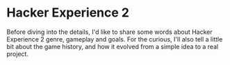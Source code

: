 # Hacker Experience 2

Before diving into the details, I'd like to share some words about Hacker Experience 2 genre, gameplay and goals. For the curious, I'll also tell a little bit about the game history, and how it evolved from a simple idea to a real project.